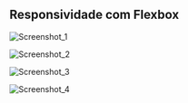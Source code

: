 ## Responsividade com Flexbox
![Screenshot_1](https://user-images.githubusercontent.com/63724035/95392836-d6354580-08cf-11eb-9d58-08ad1c4c2cf3.png)

![Screenshot_2](https://user-images.githubusercontent.com/63724035/95392874-e4836180-08cf-11eb-92cf-0fd4365395ef.png)

![Screenshot_3](https://user-images.githubusercontent.com/63724035/95392880-e9481580-08cf-11eb-83db-364eefc4d16d.png)

![Screenshot_4](https://user-images.githubusercontent.com/63724035/95392887-eea56000-08cf-11eb-9e87-f7e35ce38d47.png)


